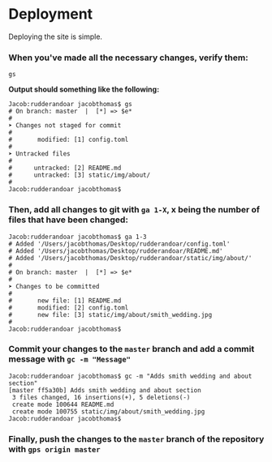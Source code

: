 
# Deployment

Deploying the site is simple.

### When you've made all the necessary changes, verify them:

    gs

**Output should something like the following:**

    Jacob:rudderandoar jacobthomas$ gs
    # On branch: master  |  [*] => $e*
    #
    ➤ Changes not staged for commit
    #
    #       modified: [1] config.toml
    #
    ➤ Untracked files
    #
    #      untracked: [2] README.md
    #      untracked: [3] static/img/about/
    #
    Jacob:rudderandoar jacobthomas$
    

### Then, add all changes to git with `ga 1-X`, x being the number of files that have been changed:

    Jacob:rudderandoar jacobthomas$ ga 1-3
    # Added '/Users/jacobthomas/Desktop/rudderandoar/config.toml'
    # Added '/Users/jacobthomas/Desktop/rudderandoar/README.md'
    # Added '/Users/jacobthomas/Desktop/rudderandoar/static/img/about/'
    #
    # On branch: master  |  [*] => $e*
    #
    ➤ Changes to be committed
    #
    #       new file: [1] README.md
    #       modified: [2] config.toml
    #       new file: [3] static/img/about/smith_wedding.jpg
    #
    Jacob:rudderandoar jacobthomas$
    

### Commit your changes to the `master` branch and add a commit message with `gc -m "Message"`

    Jacob:rudderandoar jacobthomas$ gc -m "Adds smith wedding and about section"
    [master ff5a30b] Adds smith wedding and about section
     3 files changed, 16 insertions(+), 5 deletions(-)
     create mode 100644 README.md
     create mode 100755 static/img/about/smith_wedding.jpg
    Jacob:rudderandoar jacobthomas$
    
### Finally, push the changes to the `master` branch of the repository with `gps origin master`
